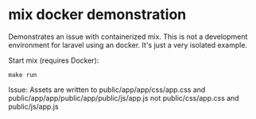 # mix docker demonstration
Demonstrates an issue with containerized mix. This is not a development environment for laravel using an docker. It's just a very isolated example.

Start mix (requires Docker):
```
make run
```

Issue:
Assets are written to public/app/app/css/app.css and public/app/app/public/app/public/js/app.js not public/css/app.css and public/js/app.js

